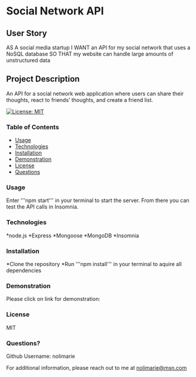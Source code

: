 # Social Network API

## User Story
AS A social media startup
I WANT an API for my social network that uses a NoSQL database
SO THAT my website can handle large amounts of unstructured data
## Project Description
An API for a social network web application where users can share their thoughts, react to friends’ thoughts, and create a friend list.

[![License: MIT](https://img.shields.io/badge/License-MIT-yellow.svg)](undefined)

### Table of Contents
* [Usage](#usage)
* [Technologies](#tech)
* [Installation](#installation)
* [Demonstration](#demo)
* [License](#license)
* [Questions](#questions)

### Usage
Enter '''npm start''' in your terminal to start the server. From there you can test the API calls in Insomnia.

### Technologies
*node.js
*Express
*Mongoose
*MongoDB
*Insomnia

### Installation
*Clone the repository 
*Run '''npm install''' in your terminal to aquire all dependencies

### Demonstration
Please click on link for demonstration: 

### License
MIT


### Questions?
Github Username: nolimarie

For additional information, please reach out to me at nolimarie@msn.com
